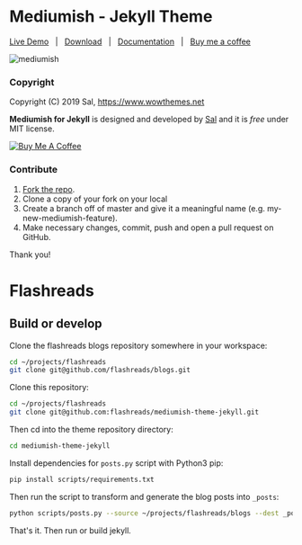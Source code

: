 # Mediumish - Jekyll Theme

[Live Demo](https://wowthemesnet.github.io/mediumish-theme-jekyll/) &nbsp; | &nbsp; [Download](https://github.com/wowthemesnet/mediumish-theme-jekyll/archive/master.zip) &nbsp; | &nbsp; [Documentation](https://bootstrapstarter.com/template-mediumish-bootstrap-jekyll/) &nbsp; | &nbsp; [Buy me a coffee](https://www.wowthemes.net/donate/)

![mediumish](assets/images/mediumish-jekyll-template.png)


### Copyright

Copyright (C) 2019 Sal, https://www.wowthemes.net

**Mediumish for Jekyll** is designed and developed by [Sal](https://www.wowthemes.net) and it is *free* under MIT license. 

<a href="https://www.wowthemes.net/donate/" target="_blank"><img src="https://www.buymeacoffee.com/assets/img/custom_images/orange_img.png" alt="Buy Me A Coffee" style="height: auto !important;width: auto !important;" ></a>

### Contribute

1. [Fork the repo](https://github.com/wowthemesnet/mediumish-theme-jekyll).
2. Clone a copy of your fork on your local
3. Create a branch off of master and give it a meaningful name (e.g. my-new-mediumish-feature).
4. Make necessary changes, commit, push and open a pull request on GitHub.

Thank you!


# Flashreads


## Build or develop

Clone the flashreads blogs repository somewhere in your workspace:

```bash
cd ~/projects/flashreads
git clone git@github.com/flashreads/blogs.git
```

Clone this repository:

```bash
cd ~/projects/flashreads
git clone git@github.com:flashreads/mediumish-theme-jekyll.git
```

Then cd into the theme repository directory:

```bash
cd mediumish-theme-jekyll
```

Install dependencies for `posts.py` script with Python3 pip:

```bash
pip install scripts/requirements.txt
```

Then run the script to transform and generate the blog posts into `_posts`:

```bash
python scripts/posts.py --source ~/projects/flashreads/blogs --dest _posts/ --featured featured.txt
```

That's it. Then run or build jekyll.